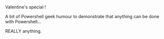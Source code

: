 Valentine's special !

A bit of Powershell geek humour to demonstrate that anything can be done with Powershell...

REALLY anything.
